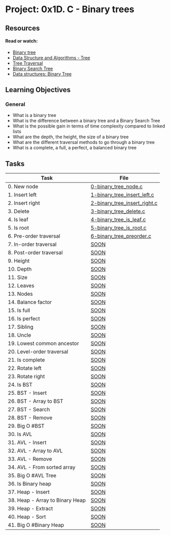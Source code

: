 # Project: 0x1D. C - Binary trees

## Resources

#### Read or watch:

- [Binary tree](https://intranet.alxswe.com/rltoken/1F2x42-8vUbOmU4L1C1KMg)
- [Data Structure and Algorithms - Tree](https://intranet.alxswe.com/rltoken/QmcTMCkQyrgMjrqoWxYdhw)
- [Tree Traversal](https://intranet.alxswe.com/rltoken/z6ZaXr_RxwE5nTHAUx_dfQ)
- [Binary Search Tree](https://intranet.alxswe.com/rltoken/qO5dBlMnYJzbaWG3xVpcnQ)
- [Data structures: Binary Tree](https://intranet.alxswe.com/rltoken/BeyJ2gjlE7_djwRiDyeHig)

## Learning Objectives

### General

- What is a binary tree
- What is the difference between a binary tree and a Binary Search Tree
- What is the possible gain in terms of time complexity compared to linked lists
- What are the depth, the height, the size of a binary tree
- What are the different traversal methods to go through a binary tree
- What is a complete, a full, a perfect, a balanced binary tree

## Tasks

| Task                            | File                                                           |
| ------------------------------- | -------------------------------------------------------------- |
| 0. New node                     | [0-binary_tree_node.c](./0-binary_tree_node.c)                 |
| 1. Insert left                  | [1-binary_tree_insert_left.c](./1-binary_tree_insert_left.c)   |
| 2. Insert right                 | [2-binary_tree_insert_right.c](./2-binary_tree_insert_right.c) |
| 3. Delete                       | [3-binary_tree_delete.c](./3-binary_tree_delete.c)             |
| 4. Is leaf                      | [4-binary_tree_is_leaf.c](./4-binary_tree_is_leaf.c)           |
| 5. Is root                      | [5-binary_tree_is_root.c](./5-binary_tree_is_root.c)           |
| 6. Pre-order traversal          | [6-binary_tree_preorder.c](./6-binary_tree_preorder.c)         |
| 7. In-order traversal           | [SOON](./)                                                     |
| 8. Post-order traversal         | [SOON](./)                                                     |
| 9. Height                       | [SOON](./)                                                     |
| 10. Depth                       | [SOON](./)                                                     |
| 11. Size                        | [SOON](./)                                                     |
| 12. Leaves                      | [SOON](./)                                                     |
| 13. Nodes                       | [SOON](./)                                                     |
| 14. Balance factor              | [SOON](./)                                                     |
| 15. Is full                     | [SOON](./)                                                     |
| 16. Is perfect                  | [SOON](./)                                                     |
| 17. Sibling                     | [SOON](./)                                                     |
| 18. Uncle                       | [SOON](./)                                                     |
| 19. Lowest common ancestor      | [SOON](./)                                                     |
| 20. Level-order traversal       | [SOON](./)                                                     |
| 21. Is complete                 | [SOON](./)                                                     |
| 22. Rotate left                 | [SOON](./)                                                     |
| 23. Rotate right                | [SOON](./)                                                     |
| 24. Is BST                      | [SOON](./)                                                     |
| 25. BST - Insert                | [SOON](./)                                                     |
| 26. BST - Array to BST          | [SOON](./)                                                     |
| 27. BST - Search                | [SOON](./)                                                     |
| 28. BST - Remove                | [SOON](./)                                                     |
| 29. Big O #BST                  | [SOON](./)                                                     |
| 30. Is AVL                      | [SOON](./)                                                     |
| 31. AVL - Insert                | [SOON](./)                                                     |
| 32. AVL - Array to AVL          | [SOON](./)                                                     |
| 33. AVL - Remove                | [SOON](./)                                                     |
| 34. AVL - From sorted array     | [SOON](./)                                                     |
| 35. Big O #AVL Tree             | [SOON](./)                                                     |
| 36. Is Binary heap              | [SOON](./)                                                     |
| 37. Heap - Insert               | [SOON](./)                                                     |
| 38. Heap - Array to Binary Heap | [SOON](./)                                                     |
| 39. Heap - Extract              | [SOON](./)                                                     |
| 40. Heap - Sort                 | [SOON](./)                                                     |
| 41. Big O #Binary Heap          | [SOON](./)                                                     |
